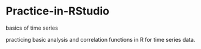 # Practice-in-RStudio
basics of time series


practicing basic analysis and correlation functions in R for time series data.
